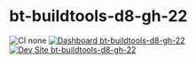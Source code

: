 # bt-buildtools-d8-gh-22

![CI none](https://img.shields.io/badge/ci-none-orange.svg)
[![Dashboard bt-buildtools-d8-gh-22](https://img.shields.io/badge/dashboard-bt_buildtools_d8_gh_22-yellow.svg)](https://dashboard.pantheon.io/sites/a03488f6-c8c6-444b-a734-b50eaced05e6#dev/code)
[![Dev Site bt-buildtools-d8-gh-22](https://img.shields.io/badge/site-bt_buildtools_d8_gh_22-blue.svg)](http://dev-bt-buildtools-d8-gh-22.pantheonsite.io/)
